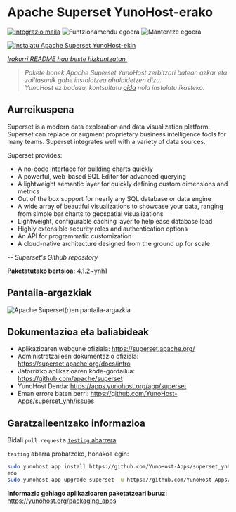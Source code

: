 <!--
Ohart ongi: README hau automatikoki sortu da <https://github.com/YunoHost/apps/tree/master/tools/readme_generator>ri esker
EZ editatu eskuz.
-->

# Apache Superset YunoHost-erako

[![Integrazio maila](https://apps.yunohost.org/badge/integration/superset)](https://ci-apps.yunohost.org/ci/apps/superset/)
![Funtzionamendu egoera](https://apps.yunohost.org/badge/state/superset)
![Mantentze egoera](https://apps.yunohost.org/badge/maintained/superset)

[![Instalatu Apache Superset YunoHost-ekin](https://install-app.yunohost.org/install-with-yunohost.svg)](https://install-app.yunohost.org/?app=superset)

*[Irakurri README hau beste hizkuntzatan.](./ALL_README.md)*

> *Pakete honek Apache Superset YunoHost zerbitzari batean azkar eta zailtasunik gabe instalatzea ahalbidetzen dizu.*  
> *YunoHost ez baduzu, kontsultatu [gida](https://yunohost.org/install) nola instalatu ikasteko.*

## Aurreikuspena

Superset is a modern data exploration and data visualization platform. Superset can replace or augment proprietary business intelligence tools for many teams. Superset integrates well with a variety of data sources.

Superset provides:

- A no-code interface for building charts quickly
- A powerful, web-based SQL Editor for advanced querying
- A lightweight semantic layer for quickly defining custom dimensions and metrics
- Out of the box support for nearly any SQL database or data engine
- A wide array of beautiful visualizations to showcase your data, ranging from simple bar charts to geospatial visualizations
- Lightweight, configurable caching layer to help ease database load
- Highly extensible security roles and authentication options
- An API for programmatic customization
- A cloud-native architecture designed from the ground up for scale

*-- Superset's Github repository*


**Paketatutako bertsioa:** 4.1.2~ynh1

## Pantaila-argazkiak

![Apache Superset(r)en pantaila-argazkia](./doc/screenshots/explore.jpg)

## Dokumentazioa eta baliabideak

- Aplikazioaren webgune ofiziala: <https://superset.apache.org/>
- Administratzaileen dokumentazio ofiziala: <https://superset.apache.org/docs/intro>
- Jatorrizko aplikazioaren kode-gordailua: <https://github.com/apache/superset>
- YunoHost Denda: <https://apps.yunohost.org/app/superset>
- Eman errore baten berri: <https://github.com/YunoHost-Apps/superset_ynh/issues>

## Garatzaileentzako informazioa

Bidali `pull request`a [`testing` abarrera](https://github.com/YunoHost-Apps/superset_ynh/tree/testing).

`testing` abarra probatzeko, honakoa egin:

```bash
sudo yunohost app install https://github.com/YunoHost-Apps/superset_ynh/tree/testing --debug
edo
sudo yunohost app upgrade superset -u https://github.com/YunoHost-Apps/superset_ynh/tree/testing --debug
```

**Informazio gehiago aplikazioaren paketatzeari buruz:** <https://yunohost.org/packaging_apps>
